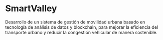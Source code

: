 # SmartValley
Desarrollo de un sistema de gestión de movilidad urbana basado en tecnología de análisis de datos y blockchain, para mejorar la eficiencia del transporte urbano y reducir la congestión vehicular de manera sostenible.
